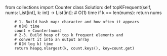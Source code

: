 
from collections import Counter
class Solution:
    def topKFrequent(self, nums: List[int], k: int) -> List[int]: 
        # O(1) time 
        if k == len(nums):
            return nums
        
        # 1. Build hash map: character and how often it appears
        # O(N) time
        count = Counter(nums)   
        # 2-3. Build heap of top k frequent elements and
        # convert it into an output array
        # O(N log k) time
        return heapq.nlargest(k, count.keys(), key=count.get) 
